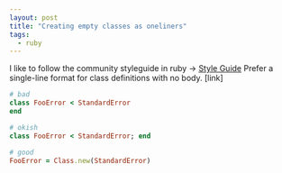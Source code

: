 ```yaml
---
layout: post
title: "Creating empty classes as oneliners"
tags:
  - ruby
---
```


I like to follow the community styleguide in ruby -> [Style Guide](https://github.com/bbatsov/ruby-style-guide)
Prefer a single-line format for class definitions with no body. [link]

```ruby
# bad
class FooError < StandardError
end

# okish
class FooError < StandardError; end

# good
FooError = Class.new(StandardError)
```
